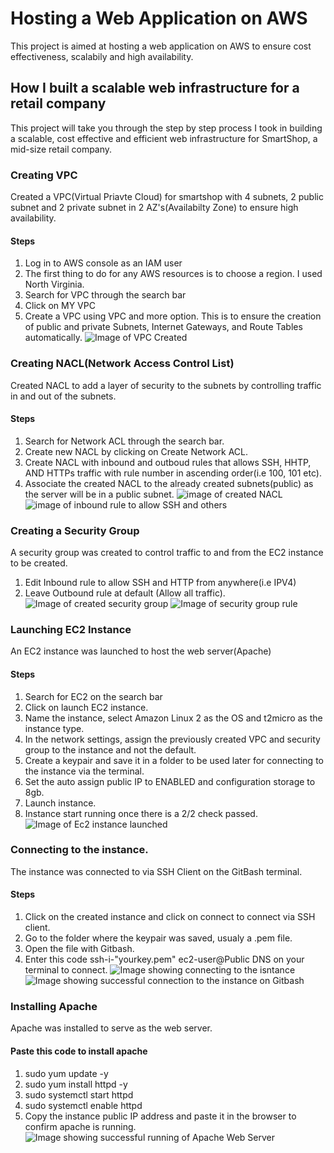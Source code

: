 # Hosting a Web Application on AWS
 This project is aimed at hosting a web application on AWS to ensure cost effectiveness, scalabily and high availability.
## How I built a scalable web infrastructure for a retail company
This project will take you through the step by step process I took in building a scalable, cost effective and efficient web infrastructure for SmartShop, a mid-size retail company.
### Creating VPC
Created a VPC(Virtual Priavte Cloud) for smartshop with 4 subnets, 2 public subnet and 2 private subnet in 2 AZ's(Availabilty Zone) to ensure high availability.
#### Steps
1. Log in to AWS console as an IAM user
2. The first thing to do for any AWS resources is to choose a region. I used North Virginia.
3. Search for VPC through the search bar
4. Click on MY VPC
5. Create a VPC using VPC and more option.
This is to ensure the creation of public and private Subnets, Internet Gateways, and Route Tables automatically.
![Image of VPC Created](/Created%20VPC.png)
### Creating NACL(Network Access Control List)
Created NACL to add a layer of security to the subnets by controlling traffic in and out of the subnets.
#### Steps
1. Search for Network ACL through the search bar.
2. Create new NACL by clicking on Create Network ACL.
3. Create NACL with inbound and outboud rules that allows SSH, HHTP, AND HTTPs traffic with rule number in ascending order(i.e 100, 101 etc).
4. Associate the  created NACL to the already created subnets(public) as the server will be in a public subnet. 
![image of created NACL](/New%20NACL.png)
![image of inbound rule to allow SSH and others](/NACL%20Inbound%20edited.png)
### Creating a Security Group
A security group was created to control traffic to and from the EC2 instance to be created. 
1. Edit Inbound rule to allow SSH and HTTP from anywhere(i.e IPV4) 
2. Leave Outbound rule at default (Allow all traffic).
![Image of created security group](/Security%20Group.png)
![Image of security group rule](/SG%20Allow%20SSH.png)
### Launching EC2 Instance
An EC2 instance was launched to host the web server(Apache)
#### Steps
1. Search for EC2 on the search bar
2. Click on launch EC2 instance.
3. Name the instance, select Amazon Linux 2 as the OS and t2micro as the instance type.
4. In the network settings, assign the previously created VPC and security group to the instance and not the default.
5. Create a keypair and save it in a folder to be used later for connecting to the instance via the terminal.
6. Set the auto assign public IP to ENABLED and configuration storage to 8gb.
7. Launch instance.
8. Instance start running once there is a 2/2 check passed.
![Image of Ec2 instance launched](/EC2.png)
### Connecting to the instance.
The instance was connected to via SSH Client on the GitBash terminal.
#### Steps
1. Click on the created instance and click on connect to connect via SSH client.
2. Go to the folder where the keypair was saved, usualy a .pem file.
3. Open the file with Gitbash. 
4. Enter this code ssh-i-"yourkey.pem" ec2-user@Public DNS on your terminal to connect.
![Image showing connecting to the isntance](/Connect%20Via%20SSH.png)
![Image showing successful connection to the instance on Gitbash](/Successful%20SSH%20via%20Gitbash.png)
### Installing Apache
Apache was installed to serve as the web server.
#### Paste this code to install apache
1. sudo yum update -y
2. sudo yum install httpd -y
3. sudo systemctl start httpd
4. sudo systemctl enable httpd
5. Copy the instance public IP address and paste it in the browser to confirm apache is running.
![Image showing successful running of Apache Web Server](/Apache%20Running.png)  

